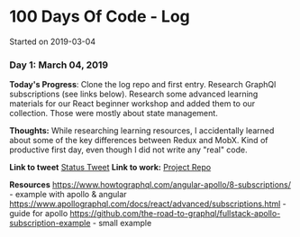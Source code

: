 # 100 Days Of Code - Log

Started on 2019-03-04

### Day 1: March 04, 2019

**Today's Progress**: 
Clone the log repo and first entry.
Research GraphQl subscriptions (see links below).
Research some advanced learning materials for our React beginner workshop and added them to our collection.
Those were mostly about state management.

**Thoughts:** 
While researching learning resources, I accidentally learned about some of the key differences between Redux and MobX.
Kind of productive first day, even though I did not write any "real" code.

**Link to tweet** [Status Tweet](https://twitter.com/Go_Haimchen/status/1102701833750020098)
**Link to work:** [Project Repo](https://github.com/Haimchen/100-days-of-code)

**Resources** 
https://www.howtographql.com/angular-apollo/8-subscriptions/ - example with apollo & angular
https://www.apollographql.com/docs/react/advanced/subscriptions.html - guide for apollo
https://github.com/the-road-to-graphql/fullstack-apollo-subscription-example - small  example
